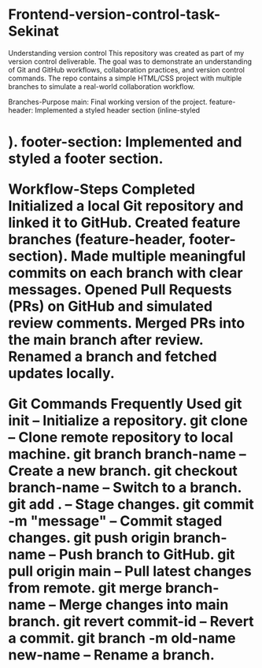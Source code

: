 # Frontend-version-control-task-Sekinat
Understanding version control
This repository was created as part of my version control deliverable. The goal was to demonstrate an understanding of Git and GitHub workflows, collaboration practices, and version control commands.
The repo contains a simple HTML/CSS project with multiple branches to simulate a real-world collaboration workflow.

Branches-Purpose
main: Final working version of the project.
feature-header: Implemented a styled header section (inline-styled <h1>).
footer-section: Implemented and styled a footer section.

Workflow-Steps Completed
Initialized a local Git repository and linked it to GitHub.
Created feature branches (feature-header, footer-section).
Made multiple meaningful commits on each branch with clear messages.
Opened Pull Requests (PRs) on GitHub and simulated review comments.
Merged PRs into the main branch after review.
Renamed a branch and fetched updates locally.

Git Commands Frequently Used
git init – Initialize a repository.
git clone – Clone remote repository to local machine.
git branch branch-name – Create a new branch.
git checkout branch-name – Switch to a branch.
git add . – Stage changes.
git commit -m "message" – Commit staged changes.
git push origin branch-name – Push branch to GitHub.
git pull origin main – Pull latest changes from remote.
git merge branch-name – Merge changes into main branch.
git revert commit-id – Revert a commit.
git branch -m old-name new-name – Rename a branch.

